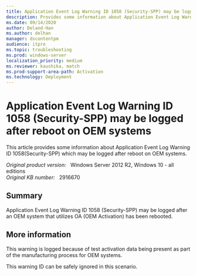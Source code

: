 ```yaml
---
title: Application Event Log Warning ID 1058 (Security-SPP) may be logged after reboot on OEM systems
description: Provides some information about Application Event Log Warning ID 1058(Security-SPP) which may be logged after reboot on OEM systems
ms.date: 09/14/2020
author: Deland-Han
ms.author: delhan 
manager: dscontentpm
audience: itpro
ms.topic: troubleshooting
ms.prod: windows-server
localization_priority: medium
ms.reviewer: kaushika, match
ms.prod-support-area-path: Activation
ms.technology: Deployment
---
```

# Application Event Log Warning ID 1058 (Security-SPP) may be logged after reboot on OEM systems

This article provides some information about Application Event Log Warning ID 1058(Security-SPP) which may be logged after reboot on OEM systems.

_Original product version:_ &nbsp; Windows Server 2012 R2, Windows 10 - all editions  
_Original KB number:_ &nbsp; 2916670

## Summary

Application Event Log Warning ID 1058 (Security-SPP) may be logged after an OEM system that utilizes OA (OEM Activation) has been rebooted.

## More information

This warning is logged because of test activation data being present as part of the manufacturing process for OEM systems.  

This warning ID can be safely ignored in this scenario.
